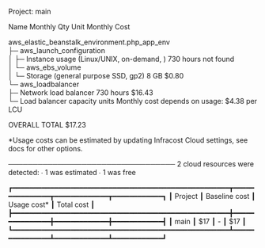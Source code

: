Project: main

 Name                                               Monthly Qty  Unit              Monthly Cost   
                                                                                                  
 aws_elastic_beanstalk_environment.php_app_env                                                    
 ├─ aws_launch_configuration                                                                      
 │  ├─ Instance usage (Linux/UNIX, on-demand, )             730  hours                not found   
 │  └─ aws_ebs_volume                                                                             
 │     └─ Storage (general purpose SSD, gp2)                  8  GB                       $0.80   
 └─ aws_loadbalancer                                                                              
    ├─ Network load balancer                                730  hours                   $16.43   
    └─ Load balancer capacity units              Monthly cost depends on usage: $4.38 per LCU     
                                                                                                  
 OVERALL TOTAL                                                                          $17.23 

*Usage costs can be estimated by updating Infracost Cloud settings, see docs for other options.

──────────────────────────────────
2 cloud resources were detected:
∙ 1 was estimated
∙ 1 was free

┏━━━━━━━━━━━━━━━━━━━━━━━━━━━━━━━━━━━━━━━━━━━━━━━━━━━━┳━━━━━━━━━━━━━━━┳━━━━━━━━━━━━━┳━━━━━━━━━━━━┓
┃ Project                                            ┃ Baseline cost ┃ Usage cost* ┃ Total cost ┃
┣━━━━━━━━━━━━━━━━━━━━━━━━━━━━━━━━━━━━━━━━━━━━━━━━━━━━╋━━━━━━━━━━━━━━━╋━━━━━━━━━━━━━╋━━━━━━━━━━━━┫
┃ main                                               ┃           $17 ┃           - ┃        $17 ┃
┗━━━━━━━━━━━━━━━━━━━━━━━━━━━━━━━━━━━━━━━━━━━━━━━━━━━━┻━━━━━━━━━━━━━━━┻━━━━━━━━━━━━━┻━━━━━━━━━━━━┛